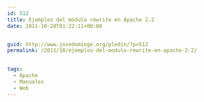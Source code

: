 ```yaml
---
id: 512
title: Ejemplos del módulo rewrite en Apache 2.2
date: 2011-10-28T01:22:11+00:00


guid: http://www.josedomingo.org/pledin/?p=512
permalink: /2011/10/ejemplos-del-modulo-rewrite-en-apache-2-2/

  
tags:
  - Apache
  - Manuales
  - Web
---
```

